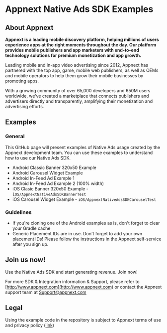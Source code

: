 # Appnext Native Ads SDK Examples #
## About Appnext ##
**Appnext is a leading mobile discovery platform, helping millions of users experience apps at the right moments throughout the day. Our platform provides mobile publishers and app marketers with end-to-end technology solutions for premium monetization and app growth.**

Leading mobile and in-app video advertising since 2012, Appnext has partnered with the top app, game, mobile web publishers, as well as OEMs and mobile operators to help them grow their mobile businesses by promoting apps.

With a growing community of over 65,000 developers and 650M users worldwide, we’ve created a marketplace that connects publishers and advertisers directly and transparently, amplifying their monetization and advertising efforts.


## Examples
### General
This GitHub page will present examples of Native Ads usage created by the Appnext development team. You can use these examples to understand how to use our Native Ads SDK.

- Android Classic Banner 320x50 Example
- Android Carousel Widget Example
- Android In-Feed Ad Example 1 
- Android In-Feed Ad Example 2 (100% width)
- iOS Clasic Banner 320x50 Example - `iOS/AppnextNativeAdsSDKBannerTest`
- iOS Carousel Widget Example - `iOS/AppnextNativeAdsSDKCarouselTest`

### Guidelines
- If you're cloning one of the Android examples as is, don't forget to clear your Gradle cache
- Generic Placement IDs are in use. Don't forget to add your own placement IDs! Please follow the instructions in the Appnext self-service after you sign up.

## Join us now! ##
Use the Native Ads SDK and start generating revenue. Join now!

For more SDK & Integration information & Support, please refer to [http://www.appnext.com](http://www.appnext.com)  or contact the Appnext support team at Support@appnext.com

## Legal
Using the example code in the repository is subject to Appnext terms of use and privacy policy ([link](http://www.appnext.com/policy.html))





